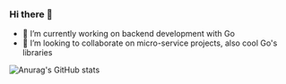 ### Hi there 👋

- 🔭 I’m currently working on backend development with Go
- 👯 I’m looking to collaborate on micro-service projects, also cool Go's libraries


![Anurag's GitHub stats](https://github-readme-stats.vercel.app/api?username=tinoquang&show_icons=true&theme=radical)

<!--
**tinoquang/tinoquang** is a ✨ _special_ ✨ repository because its `README.md` (this file) appears on your GitHub profile.

Here are some ideas to get you started:

- 🔭 I’m currently working on ...
- 🌱 I’m currently learning ...
- 👯 I’m looking to collaborate on ...
- 🤔 I’m looking for help with ...
- 💬 Ask me about ...
- 📫 How to reach me: ...
- 😄 Pronouns: ...
- ⚡ Fun fact: ...
-->
